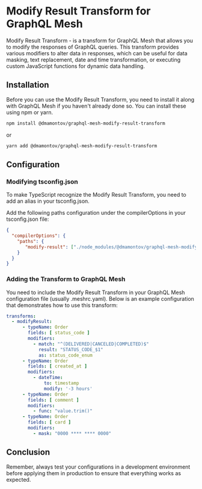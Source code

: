# Modify Result Transform for GraphQL Mesh

Modify Result Transform - is a transform for GraphQL Mesh that allows you to modify the responses of GraphQL queries. This transform provides various modifiers to alter data in responses, which can be useful for data masking, text replacement, date and time transformation, or executing custom JavaScript functions for dynamic data handling.

## Installation

Before you can use the Modify Result Transform, you need to install it along with GraphQL Mesh if you haven't already done so. You can install these using npm or yarn.

```bash
npm install @dmamontov/graphql-mesh-modify-result-transform
```

or

```bash
yarn add @dmamontov/graphql-mesh-modify-result-transform
```

## Configuration

### Modifying tsconfig.json

To make TypeScript recognize the Modify Result Transform, you need to add an alias in your tsconfig.json.

Add the following paths configuration under the compilerOptions in your tsconfig.json file:

```json
{
  "compilerOptions": {
    "paths": {
       "modify-result": ["./node_modules/@dmamontov/graphql-mesh-modify-result-transform"]
    }
  }
}
```

### Adding the Transform to GraphQL Mesh

You need to include the Modify Result Transform in your GraphQL Mesh configuration file (usually .meshrc.yaml). Below is an example configuration that demonstrates how to use this transform:

```yaml
transforms:
  - modifyResult:
      - typeName: Order
        fields: [ status_code ]
        modifiers:
          - match: "^(DELIVERED|CANCELED|COMPLETED)$"
            result: "STATUS_CODE_$1"
            as: status_code_enum
      - typeName: Order
        fields: [ created_at ]
        modifiers:
          - dateTime:
              to: timestamp
              modify: '-3 hours'
      - typeName: Order
        fields: [ comment ]
        modifiers:
          - func: "value.trim()"
      - typeName: Order
        fields: [ card ]
        modifiers:
          - mask: "0000 **** **** 0000"
```

## Conclusion

Remember, always test your configurations in a development environment before applying them in production to ensure that everything works as expected.